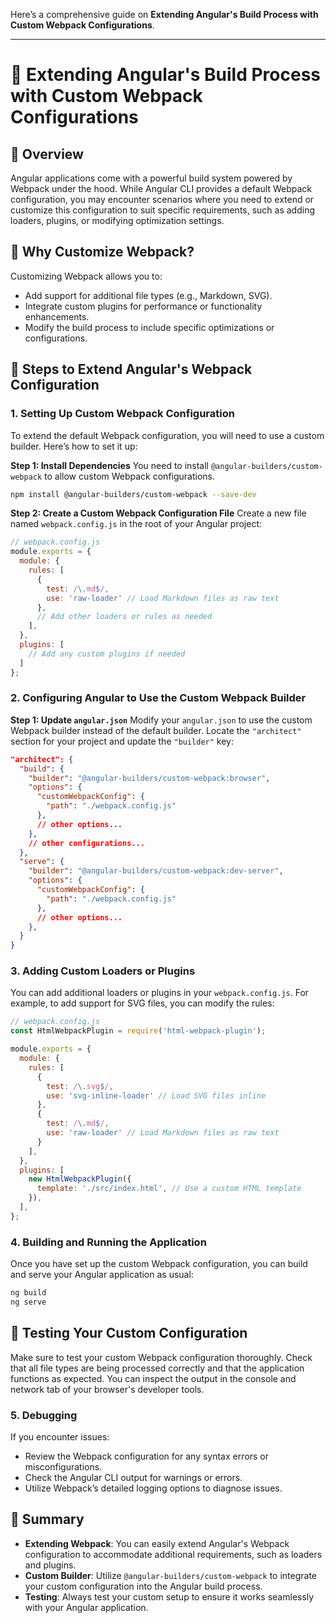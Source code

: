 Here’s a comprehensive guide on **Extending Angular's Build Process with Custom Webpack Configurations**.

---

# **🚀 Extending Angular's Build Process with Custom Webpack Configurations**

## **🔹 Overview**
Angular applications come with a powerful build system powered by Webpack under the hood. While Angular CLI provides a default Webpack configuration, you may encounter scenarios where you need to extend or customize this configuration to suit specific requirements, such as adding loaders, plugins, or modifying optimization settings.

## **🔹 Why Customize Webpack?**
Customizing Webpack allows you to:
- Add support for additional file types (e.g., Markdown, SVG).
- Integrate custom plugins for performance or functionality enhancements.
- Modify the build process to include specific optimizations or configurations.

## **🔹 Steps to Extend Angular's Webpack Configuration**

### **1. Setting Up Custom Webpack Configuration**

To extend the default Webpack configuration, you will need to use a custom builder. Here’s how to set it up:

**Step 1: Install Dependencies**
You need to install `@angular-builders/custom-webpack` to allow custom Webpack configurations.

```bash
npm install @angular-builders/custom-webpack --save-dev
```

**Step 2: Create a Custom Webpack Configuration File**
Create a new file named `webpack.config.js` in the root of your Angular project:

```javascript
// webpack.config.js
module.exports = {
  module: {
    rules: [
      {
        test: /\.md$/,
        use: 'raw-loader' // Load Markdown files as raw text
      },
      // Add other loaders or rules as needed
    ],
  },
  plugins: [
    // Add any custom plugins if needed
  ]
};
```

### **2. Configuring Angular to Use the Custom Webpack Builder**

**Step 1: Update `angular.json`**
Modify your `angular.json` to use the custom Webpack builder instead of the default builder. Locate the `"architect"` section for your project and update the `"builder"` key:

```json
"architect": {
  "build": {
    "builder": "@angular-builders/custom-webpack:browser",
    "options": {
      "customWebpackConfig": {
        "path": "./webpack.config.js"
      },
      // other options...
    },
    // other configurations...
  },
  "serve": {
    "builder": "@angular-builders/custom-webpack:dev-server",
    "options": {
      "customWebpackConfig": {
        "path": "./webpack.config.js"
      },
      // other options...
    },
  }
}
```

### **3. Adding Custom Loaders or Plugins**

You can add additional loaders or plugins in your `webpack.config.js`. For example, to add support for SVG files, you can modify the rules:

```javascript
// webpack.config.js
const HtmlWebpackPlugin = require('html-webpack-plugin');

module.exports = {
  module: {
    rules: [
      {
        test: /\.svg$/,
        use: 'svg-inline-loader' // Load SVG files inline
      },
      {
        test: /\.md$/,
        use: 'raw-loader' // Load Markdown files as raw text
      }
    ],
  },
  plugins: [
    new HtmlWebpackPlugin({
      template: './src/index.html', // Use a custom HTML template
    }),
  ],
};
```

### **4. Building and Running the Application**

Once you have set up the custom Webpack configuration, you can build and serve your Angular application as usual:

```bash
ng build
ng serve
```

## **🔹 Testing Your Custom Configuration**

Make sure to test your custom Webpack configuration thoroughly. Check that all file types are being processed correctly and that the application functions as expected. You can inspect the output in the console and network tab of your browser's developer tools.

### **5. Debugging**

If you encounter issues:
- Review the Webpack configuration for any syntax errors or misconfigurations.
- Check the Angular CLI output for warnings or errors.
- Utilize Webpack’s detailed logging options to diagnose issues.

## **🔹 Summary**

- **Extending Webpack**: You can easily extend Angular's Webpack configuration to accommodate additional requirements, such as loaders and plugins.
- **Custom Builder**: Utilize `@angular-builders/custom-webpack` to integrate your custom configuration into the Angular build process.
- **Testing**: Always test your custom setup to ensure it works seamlessly with your Angular application.

